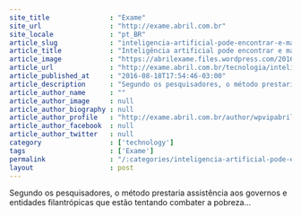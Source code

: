 ```yaml
---
site_title               : "Exame"
site_url                 : "http://exame.abril.com.br"
site_locale              : "pt_BR"
article_slug             : "inteligencia-artificial-pode-encontrar-e-mapear-pobreza"
article_title            : "Inteligência artificial pode encontrar e mapear pobreza"
article_image            : "https://abrilexame.files.wordpress.com/2016/09/size_960_16_9_pobreza6.jpg?quality=70&strip=all&w=960"
article_url              : "http://exame.abril.com.br/tecnologia/inteligencia-artificial-pode-encontrar-e-mapear-pobreza/"
article_published_at     : "2016-08-18T17:54:46-03:00"
article_description      : "Segundo os pesquisadores, o método prestaria assistência aos governos e entidades filantrópicas que estão tentando combater a pobreza..."
article_author_name      : ""
article_author_image     : null
article_author_biography : null
article_author_profile   : "http://exame.abril.com.br/author/wpvipabril/"
article_author_facebook  : null
article_author_twitter   : null
category                 : ['technology']
tags                     : ['Exame']
permalink                : "/:categories/inteligencia-artificial-pode-encontrar-e-mapear-pobreza/"
layout                   : post
---
```


Segundo os pesquisadores, o método prestaria assistência aos governos e entidades filantrópicas que estão tentando combater a pobreza...
